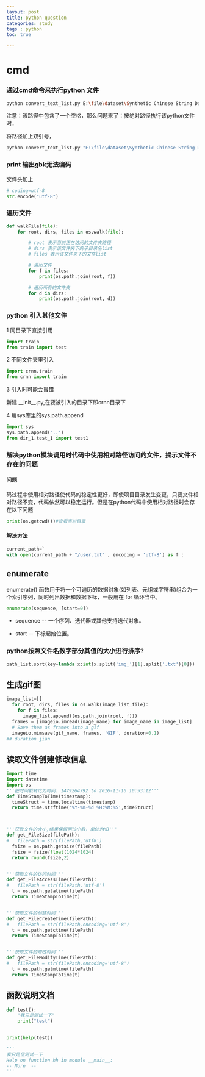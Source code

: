 ```yaml
---
layout: post
title: python question
categories: study
tags : python
toc: true

---
```


# cmd


### 通过cmd命令来执行python 文件

```bash
python convert_text_list.py E:\file\dataset\Synthetic Chinese String Dataset\train.txt > train_list.txt
```



注意：该路径中包含了一个空格，那么问题来了：按绝对路径执行该python文件时，

将路径加上双引号，

```bash
python convert_text_list.py "E:\file\dataset\Synthetic Chinese String Dataset\train.txt" > train_list.txt
```

### print 输出gbk无法编码

文件头加上

```python
# coding=utf-8
str.encode("utf-8")
```

### 遍历文件

```python
def walkFile(file):
    for root, dirs, files in os.walk(file):

        # root 表示当前正在访问的文件夹路径
        # dirs 表示该文件夹下的子目录名list
        # files 表示该文件夹下的文件list

        # 遍历文件
        for f in files:
            print(os.path.join(root, f))

        # 遍历所有的文件夹
        for d in dirs:
            print(os.path.join(root, d))
```

### python 引入其他文件

1 同目录下直接引用

```python
import train
from train import test
```

2 不同文件夹里引入

```python
import crnn.train
from crnn import train
```

3 引入时可能会报错

新建 \_\_init\_\_.py,在要被引入的目录下即crnn目录下

4 用sys库里的sys.path.append

```python
import sys
sys.path.append('..')
from dir_1.test_1 import test1

```



### 解决python模块调用时代码中使用相对路径访问的文件，提示文件不存在的问题

#### 问题

码过程中使用相对路径使代码的稳定性更好，即使项目目录发生变更，只要文件相对路径不变，代码依然可以稳定运行。但是在python代码中使用相对路径时会存在以下问题

```python
print(os.getcwd())#查看当前目录
```



#### 解决方法

```python
current_path=`
with open(current_path + "/user.txt" , encoding = 'utf-8') as f :
```

## enumerate

enumerate() 函数用于将一个可遍历的数据对象(如列表、元组或字符串)组合为一个索引序列，同时列出数据和数据下标，一般用在 for 循环当中。

```python
enumerate(sequence, [start=0])
```

- sequence -- 一个序列、迭代器或其他支持迭代对象。

- start -- 下标起始位置。

### python按照文件名数字部分其值的大小进行排序?

```python
path_list.sort(key=lambda x:int(x.split('img_')[1].split('.txt')[0]))
```

## 生成gif图

```python
image_list=[]
  for root, dirs, files in os.walk(image_list_file):
    for f in files:
      image_list.append((os.path.join(root, f)))
  frames = [imageio.imread(image_name) for image_name in image_list]
  # Save them as frames into a gif
  imageio.mimsave(gif_name, frames, 'GIF', duration=0.1)
## duration jian
```

## 读取文件创建修改信息

```python
import time
import datetime
import os
'''把时间戳转化为时间: 1479264792 to 2016-11-16 10:53:12'''
def TimeStampToTime(timestamp):
  timeStruct = time.localtime(timestamp)
  return time.strftime('%Y-%m-%d %H:%M:%S',timeStruct)



'''获取文件的大小,结果保留两位小数，单位为MB'''
def get_FileSize(filePath):
#   filePath = str(filePath,'utf8')
  fsize = os.path.getsize(filePath)
  fsize = fsize/float(1024*1024)
  return round(fsize,2)


'''获取文件的访问时间'''
def get_FileAccessTime(filePath):
#   filePath = str(filePath,'utf-8')
  t = os.path.getatime(filePath)
  return TimeStampToTime(t)


'''获取文件的创建时间'''
def get_FileCreateTime(filePath):
#   filePath = str(filePath,encoding='utf-8')
  t = os.path.getctime(filePath)
  return TimeStampToTime(t)


'''获取文件的修改时间'''
def get_FileModifyTime(filePath):
#   filePath = str(filePath,encoding='utf-8')
  t = os.path.getmtime(filePath)
  return TimeStampToTime(t)
```

##  函数说明文档

```python
def test():
    "我只是测试一下"
    print("test")
 
```

```python
print(help(test))

'''
我只是信测试一下
Help on function hh in module __main__:
-- More  --
'''
```

